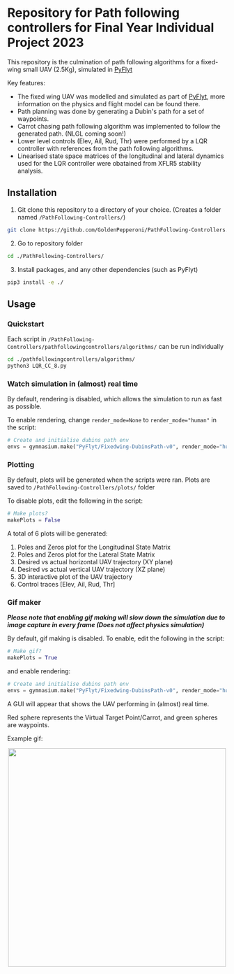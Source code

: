 # Repository for Path following controllers for Final Year Individual Project 2023

This repository is the culmination of path following algorithms for a fixed-wing small UAV (2.5Kg), simulated in [PyFlyt](https://github.com/jjshoots/PyFlyt)


Key features:
- The fixed wing UAV was modelled and simulated as part of [PyFlyt](https://github.com/jjshoots/PyFlyt), more information on the physics and flight model can be found there.
- Path planning was done by generating a Dubin's path for a set of waypoints.
- Carrot chasing path following algorithm was implemented to follow the generated path. (NLGL coming soon!)
- Lower level controls (Elev, Ail, Rud, Thr) were performed by a LQR controller with references from the path following algorithms.
- Linearised state space matrices of the longitudinal and lateral dynamics used for the LQR controller were obatained from XFLR5 stability analysis.

## Installation

1. Git clone this repository to a directory of your choice. (Creates a folder named `/PathFollowing-Controllers/`)

```sh
git clone https://github.com/GoldenPepperoni/PathFollowing-Controllers.git
```

2. Go to repository folder

```sh
cd ./PathFollowing-Controllers/
```

3. Install packages, and any other dependencies (such as PyFlyt)

```sh
pip3 install -e ./
```

## Usage

### Quickstart

Each script in `/PathFollowing-Controllers/pathfollowingcontrollers/algorithms/` can be run individually

```sh
cd ./pathfollowingcontrollers/algorithms/
python3 LQR_CC_8.py
```

### Watch simulation in (almost) real time 

By default, rendering is disabled, which allows the simulation to run as fast as possible.

To enable rendering, change `render_mode=None` to `render_mode="human"` in the script:

```py
# Create and initialise dubins path env
envs = gymnasium.make("PyFlyt/Fixedwing-DubinsPath-v0", render_mode="human",...
```

### Plotting 
By default, plots will be generated when the scripts were ran. Plots are saved to `/PathFollowing-Controllers/plots/` folder

To disable plots, edit the following in the script:

```py
# Make plots?
makePlots = False
```

A total of 6 plots will be generated:
1. Poles and Zeros plot for the Longitudinal State Matrix
2. Poles and Zeros plot for the Lateral State Matrix
3. Desired vs actual horizontal UAV trajectory (XY plane)
4. Desired vs actual vertical UAV trajectory (XZ plane)
5. 3D interactive plot of the UAV trajectory
6. Control traces [Elev, Ail, Rud, Thr]

### Gif maker
***Please note that enabling gif making will slow down the simulation due to image capture in every frame (Does not affect physics simulation)***

By default, gif making is disabled. To enable, edit the following in the script:
```py
# Make gif?
makePlots = True
```

and enable rendering:

```py
# Create and initialise dubins path env
envs = gymnasium.make("PyFlyt/Fixedwing-DubinsPath-v0", render_mode="human",...
```

A GUI will appear that shows the UAV performing in (almost) real time. 

Red sphere represents the Virtual Target Point/Carrot, and green spheres are waypoints.

Example gif:
<p align="center">
    <img src="/readme_assets/LQR_CC_rand.gif" width="500px"/>
</p>




























